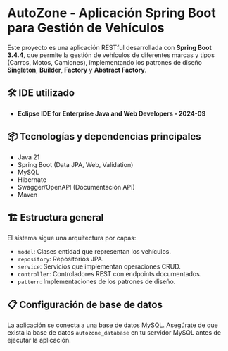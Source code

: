 # AutoZone - Aplicación Spring Boot para Gestión de Vehículos

Este proyecto es una aplicación RESTful desarrollada con **Spring Boot 3.4.4**, que permite la gestión de vehículos de diferentes marcas y tipos (Carros, Motos, Camiones), implementando los patrones de diseño **Singleton**, **Builder**, **Factory** y **Abstract Factory**.

## 🛠 IDE utilizado

- **Eclipse IDE for Enterprise Java and Web Developers - 2024-09**

## 📦 Tecnologías y dependencias principales

- Java 21
- Spring Boot (Data JPA, Web, Validation)
- MySQL
- Hibernate
- Swagger/OpenAPI (Documentación API)
- Maven

## 🏗️ Estructura general

El sistema sigue una arquitectura por capas:

- `model`: Clases entidad que representan los vehículos.
- `repository`: Repositorios JPA.
- `service`: Servicios que implementan operaciones CRUD.
- `controller`: Controladores REST con endpoints documentados.
- `pattern`: Implementaciones de los patrones de diseño.

## 📋 Configuración de base de datos

La aplicación se conecta a una base de datos MySQL. Asegúrate de que exista la base de datos `autozone_database` en tu servidor MySQL antes de ejecutar la aplicación.

